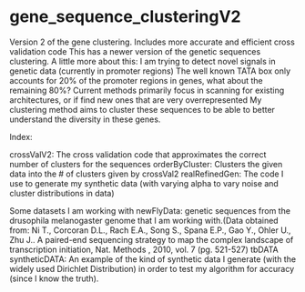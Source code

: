 # gene_sequence_clusteringV2
Version 2 of the gene clustering. Includes more accurate and efficient cross validation code
This has a newer version of the genetic sequences clustering. 
A little more about this: I am trying to detect novel signals in genetic data (currently in promoter regions)
The well known TATA box only accounts for 20% of the promoter regions in genes, what about the remaining 80%?
Current methods primarily focus in scanning for existing architectures, or if find new ones that are very overrepresented
My clustering method aims to cluster these sequences to be able to better understand the diversity in these genes.

Index:

crossValV2: The cross validation code that approximates the correct number of clusters for the sequences
orderByCluster: Clusters the given data into the # of clusters given by crossVal2
realRefinedGen: The code I use to generate my synthetic data (with varying alpha to vary noise and cluster distributions in data)

Some datasets I am working with
newFlyData: genetic sequences from the drusophila melanogaster genome that I am working with.(Data obtained from: 	Ni T.,  Corcoran D.L.,  Rach E.A.,  Song S.,  Spana E.P.,  Gao Y.,  Ohler U.,  Zhu J.. A paired-end sequencing strategy to map the complex landscape of transcription initiation, Nat. Methods , 2010, vol. 7 (pg. 521-527)
tbDATA
syntheticDATA: An example of the kind of synthetic data I generate (with the widely used Dirichlet Distribution) in order to 
test my algorithm for accuracy (since I know the truth).
